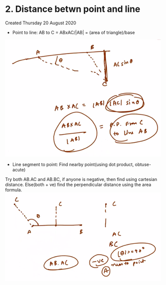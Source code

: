 # 2. Distance betwn point and line
Created Thursday 20 August 2020


* Point to line: AB to C = ABxAC/|AB| = (area of triangle)/base

![](2._Distance_betwn_point_and_line/pasted_image.png)

* Line segment to point: Find nearby point(using dot product, obtuse-acute)

Try both AB.AC and AB.BC, if anyone is negative, then find using cartesian distance.
Else(both + ve) find the perpendicular distance using the area formula.
![](2._Distance_betwn_point_and_line/pasted_image001.png)
	


